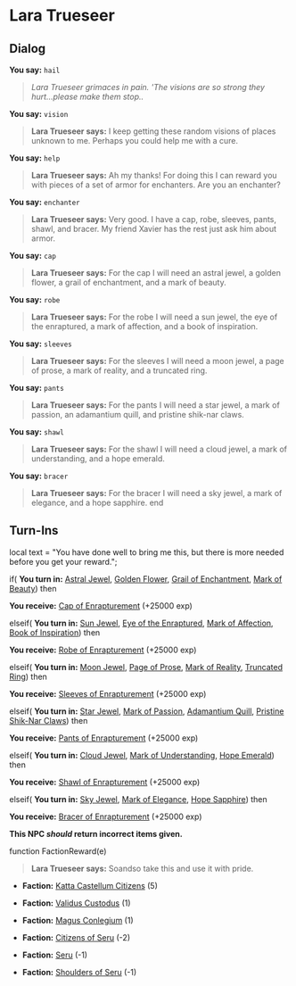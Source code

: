 # Lara Trueseer
## Dialog

**You say:** `hail`



>*Lara Trueseer grimaces in pain. 'The visions are so strong they hurt...please make them stop..*

**You say:** `vision`



>**Lara Trueseer says:** I keep getting these random visions of places unknown to me. Perhaps you could help me with a cure.

**You say:** `help`



>**Lara Trueseer says:** Ah my thanks! For doing this I can reward you with pieces of a set of armor for enchanters. Are you an enchanter?

**You say:** `enchanter`



>**Lara Trueseer says:** Very good. I have a cap, robe, sleeves, pants, shawl, and bracer. My friend Xavier has the rest just ask him about armor.

**You say:** `cap`



>**Lara Trueseer says:** For the cap I will need an astral jewel, a golden flower, a grail of enchantment, and a mark of beauty.

**You say:** `robe`



>**Lara Trueseer says:** For the robe I will need a sun jewel, the eye of the enraptured, a mark of affection, and a book of inspiration.

**You say:** `sleeves`



>**Lara Trueseer says:** For the sleeves I will need a moon jewel, a page of prose, a mark of reality, and a truncated ring.

**You say:** `pants`



>**Lara Trueseer says:** For the pants I will need a star jewel, a mark of passion, an adamantium quill, and pristine shik-nar claws.

**You say:** `shawl`



>**Lara Trueseer says:** For the shawl I will need a cloud jewel, a mark of understanding, and a hope emerald.

**You say:** `bracer`



>**Lara Trueseer says:** For the bracer I will need a sky jewel, a mark of elegance, and a hope sapphire.
end

## Turn-Ins



local text = "You have done well to bring me this, but there is more needed before you get your reward.";



if( **You turn in:** [Astral Jewel](/item/4494), [Golden Flower](/item/4675), [Grail of Enchantment](/item/4676), [Mark of Beauty](/item/4677)) then 


 **You receive:**  [Cap of Enrapturement](/item/3697) (+25000 exp)

elseif( **You turn in:** [Sun Jewel](/item/4488), [Eye of the Enraptured](/item/4678), [Mark of Affection](/item/4679), [Book of Inspiration](/item/4680)) then 


 **You receive:**  [Robe of Enrapturement](/item/3698) (+25000 exp)

elseif( **You turn in:** [Moon Jewel](/item/4489), [Page of Prose](/item/4681), [Mark of Reality](/item/4682), [Truncated Ring](/item/4683)) then 


 **You receive:**  [Sleeves of Enrapturement](/item/3699) (+25000 exp)

elseif( **You turn in:** [Star Jewel](/item/4490), [Mark of Passion](/item/4684), [Adamantium Quill](/item/4685), [Pristine Shik-Nar Claws](/item/4686)) then 


 **You receive:**  [Pants of Enrapturement](/item/3700) (+25000 exp)

elseif( **You turn in:** [Cloud Jewel](/item/4491), [Mark of Understanding](/item/4687), [Hope Emerald](/item/4688)) then 


 **You receive:**  [Shawl of Enrapturement](/item/3701) (+25000 exp)

elseif( **You turn in:** [Sky Jewel](/item/4492), [Mark of Elegance](/item/4689), [Hope Sapphire](/item/4690)) then 


 **You receive:**  [Bracer of Enrapturement](/item/3702) (+25000 exp)

**This NPC *should* return incorrect items given.**

function FactionReward(e)

>**Lara Trueseer says:** Soandso take this and use it with pride.

* __Faction:__ [Katta Castellum Citizens](/faction/1502) (5)

* __Faction:__ [Validus Custodus](/faction/1503) (1)

* __Faction:__ [Magus Conlegium](/faction/1504) (1)

* __Faction:__ [Citizens of Seru](/faction/1499) (-2)

* __Faction:__ [Seru](/faction/1483) (-1)

* __Faction:__ [Shoulders of Seru](/faction/1487) (-1)